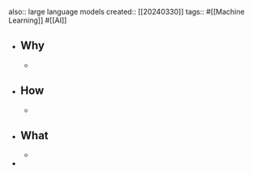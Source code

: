 also:: large language models
created:: [[20240330]]
tags:: #[[Machine Learning]] #[[AI]]

- ## Why
  -
- ## How
  -
- ## What
  -
-